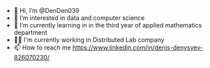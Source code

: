 - 👋 Hi, I’m @DenDen039
- 👀 I’m interested in data and computer science 
- 🌱 I’m currently learning in  in the third year of applied mathematics department
- 👨‍💻 I'm currently working in Distributed Lab company
- 📫 How to reach me https://www.linkedin.com/in/denis-denysyev-826070230/
